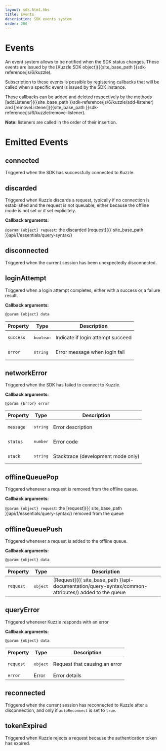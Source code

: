 ```yaml
---
layout: sdk.html.hbs
title: Events
description: SDK events system
order: 200
---
```


# Events

An event system allows to be notified when the SDK status changes. These events are issued by the [Kuzzle SDK object]({{site_base_path }}sdk-reference/js/6/kuzzle).

Subscription to these events is possible by registering callbacks that will be called when a specific event is issued by the SDK instance.

These callbacks can be added and deleted respectively by the methods [addListener]({{site_base_path }}sdk-reference/js/6/kuzzle/add-listener) and [removeListener]({{site_base_path }}sdk-reference/js/6/kuzzle/remove-listener).

**Note:** listeners are called in the order of their insertion.

# Emitted Events

## connected

Triggered when the SDK has successfully connected to Kuzzle.

## discarded

Triggered when Kuzzle discards a request, typically if no connection is established and the request is not queuable, either because the offline mode is not set or if set explicitely.

**Callback arguments:**

`@param {object} request`: the discarded [request]({{ site_base_path }}api/1/essentials/query-syntax/)

## disconnected

Triggered when the current session has been unexpectedly disconnected.

## loginAttempt

Triggered when a login attempt completes, either with a success or a failure result.

**Callback arguments:**

`@param {object} data`

| Property   | Type    | Description       |
| ---------- | ------- | ----------------- |
| `success` | <pre>boolean</pre> | Indicate if login attempt succeed |
| `error` | <pre>string</pre> | Error message when login fail |

## networkError

Triggered when the SDK has failed to connect to Kuzzle.

**Callback arguments:**

`@param {Error} error`

| Property   | Type    | Description       |
| ---------- | ------- | ----------------- |
| `message` | <pre>string</pre> | Error description |
| `status` | <pre>number</pre> | Error code |
| `stack` | <pre>string</pre> | Stacktrace (development mode only) |

## offlineQueuePop

Triggered whenever a request is removed from the offline queue.

**Callback arguments:**

`@param {object} request`: the [request]({{ site_base_path }}api/1/essentials/query-syntax/) removed from the queue


## offlineQueuePush

Triggered whenever a request is added to the offline queue.

**Callback arguments:**

`@param {object} data`

| Property   | Type    | Description       |
| ---------- | ------- | ----------------- |
| `request` | <pre>object</pre> | [Request]({{ site_base_path }}api-documentation/query-syntax/common-attributes/) added to the queue |

## queryError

Triggered whenever Kuzzle responds with an error

**Callback arguments:**

`@param {object} data`

| Property   | Type    | Description       |
| ---------- | ------- | ----------------- |
| `request` | <pre>object</pre> | Request that causing an error |
| `error` | Error | Error details |

## reconnected

Triggered when the current session has reconnected to Kuzzle after a disconnection, and only if ``autoReconnect`` is set to ``true``.

## tokenExpired

Triggered when Kuzzle rejects a request because the authentication token has expired.
